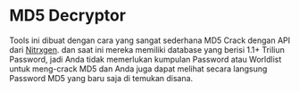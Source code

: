 # MD5 Decryptor

Tools ini dibuat dengan cara yang sangat sederhana MD5 Crack dengan API dari <a href="http://www.nitrxgen.net/" target="blank">Nitrxgen</a>. dan saat ini mereka memiliki database yang berisi 1.1+ Triliun Password, jadi Anda tidak memerlukan kumpulan Password atau Worldlist untuk meng-crack MD5 dan Anda juga dapat melihat secara langsung Password MD5 yang baru saja di temukan disana. </p>
